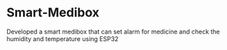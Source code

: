 # Smart-Medibox
Developed a smart medibox that can set alarm for medicine and check the humidity and temperature using ESP32
